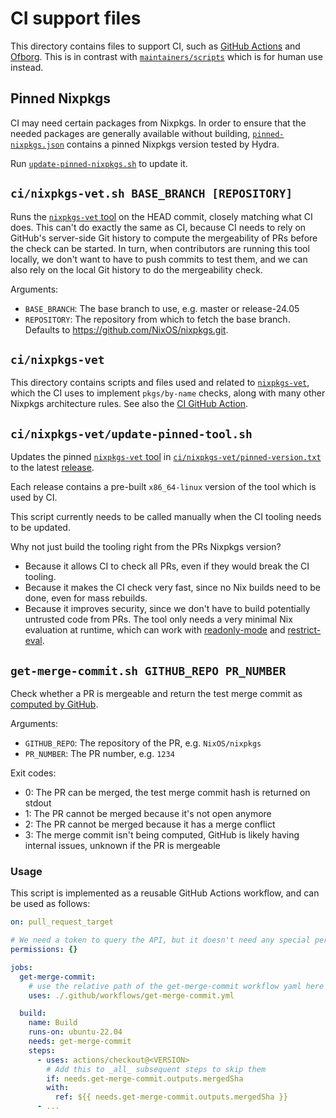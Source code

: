 # CI support files

This directory contains files to support CI, such as [GitHub Actions](https://github.com/NixOS/nixpkgs/tree/master/.github/workflows) and [Ofborg](https://github.com/nixos/ofborg).
This is in contrast with [`maintainers/scripts`](../maintainers/scripts) which is for human use instead.

## Pinned Nixpkgs

CI may need certain packages from Nixpkgs.
In order to ensure that the needed packages are generally available without building,
[`pinned-nixpkgs.json`](./pinned-nixpkgs.json) contains a pinned Nixpkgs version tested by Hydra.

Run [`update-pinned-nixpkgs.sh`](./update-pinned-nixpkgs.sh) to update it.

## `ci/nixpkgs-vet.sh BASE_BRANCH [REPOSITORY]`

Runs the [`nixpkgs-vet` tool](https://github.com/NixOS/nixpkgs-vet) on the HEAD commit, closely matching what CI does. This can't do exactly the same as CI, because CI needs to rely on GitHub's server-side Git history to compute the mergeability of PRs before the check can be started.
In turn, when contributors are running this tool locally, we don't want to have to push commits to test them, and we can also rely on the local Git history to do the mergeability check.

Arguments:

- `BASE_BRANCH`: The base branch to use, e.g. master or release-24.05
- `REPOSITORY`: The repository from which to fetch the base branch. Defaults to <https://github.com/NixOS/nixpkgs.git>.

## `ci/nixpkgs-vet`

This directory contains scripts and files used and related to [`nixpkgs-vet`](https://github.com/NixOS/nixpkgs-vet/), which the CI uses to implement `pkgs/by-name` checks, along with many other Nixpkgs architecture rules.
See also the [CI GitHub Action](../.github/workflows/nixpkgs-vet.yml).

## `ci/nixpkgs-vet/update-pinned-tool.sh`

Updates the pinned [`nixpkgs-vet` tool](https://github.com/NixOS/nixpkgs-vet) in [`ci/nixpkgs-vet/pinned-version.txt`](./nixpkgs-vet/pinned-version.txt) to the latest [release](https://github.com/NixOS/nixpkgs-vet/releases).

Each release contains a pre-built `x86_64-linux` version of the tool which is used by CI.

This script currently needs to be called manually when the CI tooling needs to be updated.

Why not just build the tooling right from the PRs Nixpkgs version?

- Because it allows CI to check all PRs, even if they would break the CI tooling.
- Because it makes the CI check very fast, since no Nix builds need to be done, even for mass rebuilds.
- Because it improves security, since we don't have to build potentially untrusted code from PRs.
  The tool only needs a very minimal Nix evaluation at runtime, which can work with [readonly-mode](https://nixos.org/manual/nix/stable/command-ref/opt-common.html#opt-readonly-mode) and [restrict-eval](https://nixos.org/manual/nix/stable/command-ref/conf-file.html#conf-restrict-eval).

## `get-merge-commit.sh GITHUB_REPO PR_NUMBER`

Check whether a PR is mergeable and return the test merge commit as
[computed by GitHub](https://docs.github.com/en/rest/guides/using-the-rest-api-to-interact-with-your-git-database?apiVersion=2022-11-28#checking-mergeability-of-pull-requests).

Arguments:
- `GITHUB_REPO`: The repository of the PR, e.g. `NixOS/nixpkgs`
- `PR_NUMBER`: The PR number, e.g. `1234`

Exit codes:
- 0: The PR can be merged, the test merge commit hash is returned on stdout
- 1: The PR cannot be merged because it's not open anymore
- 2: The PR cannot be merged because it has a merge conflict
- 3: The merge commit isn't being computed, GitHub is likely having internal issues, unknown if the PR is mergeable

### Usage

This script is implemented as a reusable GitHub Actions workflow, and can be used as follows:

```yaml
on: pull_request_target

# We need a token to query the API, but it doesn't need any special permissions
permissions: {}

jobs:
  get-merge-commit:
    # use the relative path of the get-merge-commit workflow yaml here
    uses: ./.github/workflows/get-merge-commit.yml

  build:
    name: Build
    runs-on: ubuntu-22.04
    needs: get-merge-commit
    steps:
      - uses: actions/checkout@<VERSION>
        # Add this to _all_ subsequent steps to skip them
        if: needs.get-merge-commit.outputs.mergedSha
        with:
          ref: ${{ needs.get-merge-commit.outputs.mergedSha }}
      - ...
```
